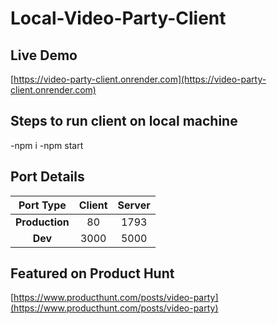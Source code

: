 # Local-Video-Party-Client

## Live Demo

[https://video-party-client.onrender.com](https://video-party-client.onrender.com)

## Steps to run client on local machine

-npm i
-npm start

## Port Details

|   Port Type    | Client | Server |
| :------------: | :----: | :----: |
| **Production** |   80   |  1793  |
|    **Dev**     |  3000  |  5000  |

## Featured on Product Hunt

[https://www.producthunt.com/posts/video-party](https://www.producthunt.com/posts/video-party)

